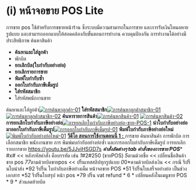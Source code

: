 # (i)    หน้าจอขาย POS Lite

การขาย pos ใช้สำหรับการขขายหน้าร้าน ซึ่งระบบมีความสามารถในการขาย
และการรับเงินใหนลหายรูปแบบ และสามารถออกแบบให้สอดคล้องกับขั้นตอนการทำงาน
ควบคุมป้องกัน การทำงานได้อย่างมีประสิทธิภาพ ค้นหาสินค้า

  * **ค้นหาและใส่ลูกค้า**
  * พักบิล
  * **ยกเลิกบิล(ใบกำกับอย่างย่อ)**
  * **ยกเลิกรายการขาย**
  * **พิมพ์ใบกำกับซ้ำ**
  * **ออกใบกำกับภาษีเต็มรูป**
  * **ใส่รหัสสมาชิก**
  * ใส่รหัสพนักงานขาย

ค้นหาและใส่ลูกค้า[![การค้นหาลูกค้า-01](http://www.smlaccount.com/manual/wp-content/uploads/2017/11/การค้นหาลูกค้า-01.jpg)](http://www.smlaccount.com/manual/wp-content/uploads/2017/11/การค้นหาลูกค้า-01.jpg)
**ใส่รหัสสมาชิก**[![การค้นหาลูกค้าสมาชิก-01](http://www.smlaccount.com/manual/wp-content/uploads/2017/11/การค้นหาลูกค้าสมาชิก-01.jpg)](http://www.smlaccount.com/manual/wp-content/uploads/2017/11/การค้นหาลูกค้าสมาชิก-01.jpg)
[![การค้นหาลูกค้าสมาชิก-02](http://www.smlaccount.com/manual/wp-content/uploads/2017/11/การค้นหาลูกค้าสมาชิก-02.jpg)](http://www.smlaccount.com/manual/wp-content/uploads/2017/11/การค้นหาลูกค้าสมาชิก-02.jpg)
**ค้นหารายการสินค้า**[![การค้นหาสินค้า-01](http://www.smlaccount.com/manual/wp-content/uploads/2017/11/การค้นหาสินค้า-01.jpg)](http://www.smlaccount.com/manual/wp-content/uploads/2017/11/การค้นหาสินค้า-01.jpg)
[![การค้นหาสินค้า-02](http://www.smlaccount.com/manual/wp-content/uploads/2017/11/การค้นหาสินค้า-02.jpg)](http://www.smlaccount.com/manual/wp-content/uploads/2017/11/การค้นหาสินค้า-02.jpg)
**การยกเลิกใบกำกับภาษีอย่างย่อ**[![การยกเลิกใบกำกับภาษีอย่างย่อ-ขาย-POS-1](http://www.smlaccount.com/manual/wp-content/uploads/2017/11/การยกเลิกใบกำกับภาษีอย่างย่อ-ขาย-POS-1.jpg)](http://www.smlaccount.com/manual/wp-content/uploads/2017/11/การยกเลิกใบกำกับภาษีอย่างย่อ-ขาย-POS-1.jpg)
**นำใบกำกับอย่างย่อมาออกใบกำกับภาษีเต็มรูป**[![การออกใบกำกับภาษีเต็มรูป-01](http://www.smlaccount.com/manual/wp-content/uploads/2017/11/การออกใบกำกับภาษีเต็มรูป-01.jpg)](http://www.smlaccount.com/manual/wp-content/uploads/2017/11/การออกใบกำกับภาษีเต็มรูป-01.jpg)
**พิมพ์ใบกำกับภาษีอย่างย่อใหม่**[![พิมพ์ใบกำกับอย่างย่อใหม่-01](http://www.smlaccount.com/manual/wp-content/uploads/2017/11/พิมพ์ใบกำกับอย่างย่อใหม่-01.jpg)](http://www.smlaccount.com/manual/wp-content/uploads/2017/11/พิมพ์ใบกำกับอย่างย่อใหม่-01.jpg)     [**วีดีโอ
สอนการใช้งานตอนนี่ 1 :** ](https://youtu.be/5JJviHSGD7s) การขาย ค้นหาสินค้า
การพักบิล การเลือกสมาขิก พนักงานขาย การ พิมพ์มบกำกับอย่างย่อซ้ำ
และการออกใบกำกับภาษีเต็มรูป การยกเลิกรายการขาย https://youtu.be/5JJviHSGD7s
*****คำสั่งลัดต่างๆ tab คำสั่งของการขาย POS****** #x# << หลังรหัสคำสั่ง
คือบรรทัด เช่น *1*#2#250 (ขายPOS) *5*ตามด้วยชื่อ << เปลี่ยนชื่อสินค้า ขาย pos
*77*ตามด้วยบิลขายpos << ปริ้นเทสสลิปทุกรูปแบบ *0*0*ตามด้วยบิลส่งเงิน << กรณี
รีปริ้นใบนำส่ง *92 รีปริ้น ใบกำกับภาษีอย่างเต็ม หน้าจอขาย POS *51
รีปริ้นใบเสร็จอย่างย่อ เป็นช่วงเอกสาร *52 รีปริ้นใบสรุป หน้า pos *79 ปริ้น vat
refund * 6 * เปลี่ยนคลังในเมนูขาย POS * 9 * ส่วนลดท้ายบิล  

